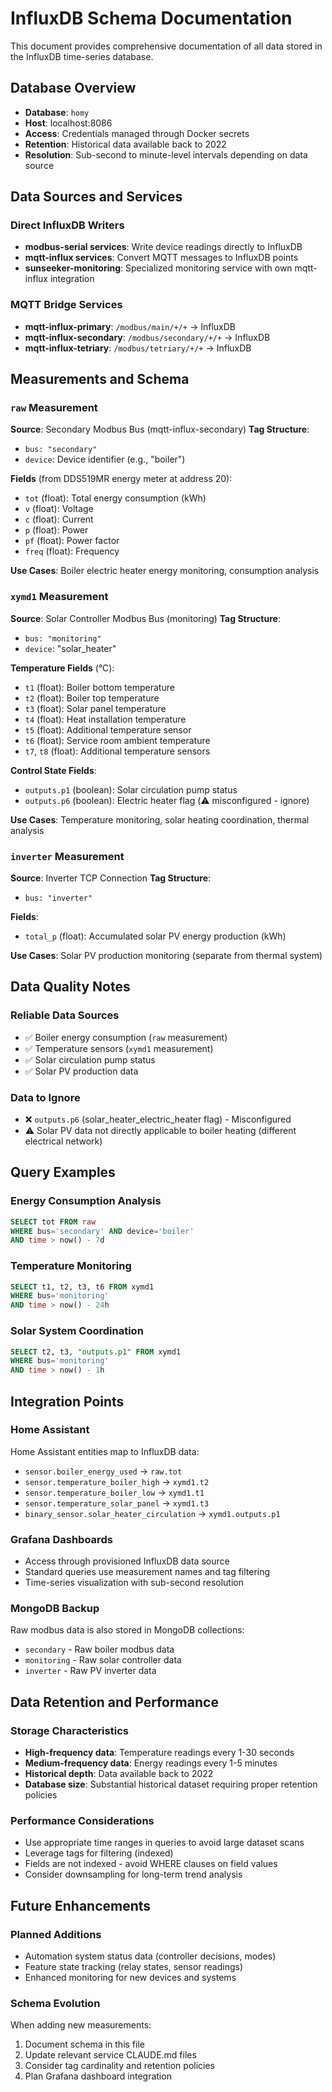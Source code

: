 # InfluxDB Schema Documentation

This document provides comprehensive documentation of all data stored in the InfluxDB time-series database.

## Database Overview

- **Database**: `homy`
- **Host**: localhost:8086
- **Access**: Credentials managed through Docker secrets
- **Retention**: Historical data available back to 2022
- **Resolution**: Sub-second to minute-level intervals depending on data source

## Data Sources and Services

### Direct InfluxDB Writers
- **modbus-serial services**: Write device readings directly to InfluxDB
- **mqtt-influx services**: Convert MQTT messages to InfluxDB points
- **sunseeker-monitoring**: Specialized monitoring service with own mqtt-influx integration

### MQTT Bridge Services
- **mqtt-influx-primary**: `/modbus/main/+/+` → InfluxDB
- **mqtt-influx-secondary**: `/modbus/secondary/+/+` → InfluxDB
- **mqtt-influx-tetriary**: `/modbus/tetriary/+/+` → InfluxDB

## Measurements and Schema

### `raw` Measurement
**Source**: Secondary Modbus Bus (mqtt-influx-secondary)
**Tag Structure**:
- `bus: "secondary"`
- `device`: Device identifier (e.g., "boiler")

**Fields** (from DDS519MR energy meter at address 20):
- `tot` (float): Total energy consumption (kWh)
- `v` (float): Voltage
- `c` (float): Current
- `p` (float): Power
- `pf` (float): Power factor
- `freq` (float): Frequency

**Use Cases**: Boiler electric heater energy monitoring, consumption analysis

### `xymd1` Measurement
**Source**: Solar Controller Modbus Bus (monitoring)
**Tag Structure**:
- `bus: "monitoring"`
- `device`: "solar_heater"

**Temperature Fields** (°C):
- `t1` (float): Boiler bottom temperature
- `t2` (float): Boiler top temperature
- `t3` (float): Solar panel temperature
- `t4` (float): Heat installation temperature
- `t5` (float): Additional temperature sensor
- `t6` (float): Service room ambient temperature
- `t7`, `t8` (float): Additional temperature sensors

**Control State Fields**:
- `outputs.p1` (boolean): Solar circulation pump status
- `outputs.p6` (boolean): Electric heater flag (⚠️ misconfigured - ignore)

**Use Cases**: Temperature monitoring, solar heating coordination, thermal analysis

### `inverter` Measurement
**Source**: Inverter TCP Connection
**Tag Structure**:
- `bus: "inverter"`

**Fields**:
- `total_p` (float): Accumulated solar PV energy production (kWh)

**Use Cases**: Solar PV production monitoring (separate from thermal system)

## Data Quality Notes

### Reliable Data Sources
- ✅ Boiler energy consumption (`raw` measurement)
- ✅ Temperature sensors (`xymd1` measurement)
- ✅ Solar circulation pump status
- ✅ Solar PV production data

### Data to Ignore
- ❌ `outputs.p6` (solar_heater_electric_heater flag) - Misconfigured
- ⚠️ Solar PV data not directly applicable to boiler heating (different electrical network)

## Query Examples

### Energy Consumption Analysis
```sql
SELECT tot FROM raw
WHERE bus='secondary' AND device='boiler'
AND time > now() - 7d
```

### Temperature Monitoring
```sql
SELECT t1, t2, t3, t6 FROM xymd1
WHERE bus='monitoring'
AND time > now() - 24h
```

### Solar System Coordination
```sql
SELECT t2, t3, "outputs.p1" FROM xymd1
WHERE bus='monitoring'
AND time > now() - 1h
```

## Integration Points

### Home Assistant
Home Assistant entities map to InfluxDB data:
- `sensor.boiler_energy_used` → `raw.tot`
- `sensor.temperature_boiler_high` → `xymd1.t2`
- `sensor.temperature_boiler_low` → `xymd1.t1`
- `sensor.temperature_solar_panel` → `xymd1.t3`
- `binary_sensor.solar_heater_circulation` → `xymd1.outputs.p1`

### Grafana Dashboards
- Access through provisioned InfluxDB data source
- Standard queries use measurement names and tag filtering
- Time-series visualization with sub-second resolution

### MongoDB Backup
Raw modbus data is also stored in MongoDB collections:
- `secondary` - Raw boiler modbus data
- `monitoring` - Raw solar controller data
- `inverter` - Raw PV inverter data

## Data Retention and Performance

### Storage Characteristics
- **High-frequency data**: Temperature readings every 1-30 seconds
- **Medium-frequency data**: Energy readings every 1-5 minutes
- **Historical depth**: Data available back to 2022
- **Database size**: Substantial historical dataset requiring proper retention policies

### Performance Considerations
- Use appropriate time ranges in queries to avoid large dataset scans
- Leverage tags for filtering (indexed)
- Fields are not indexed - avoid WHERE clauses on field values
- Consider downsampling for long-term trend analysis

## Future Enhancements

### Planned Additions
- Automation system status data (controller decisions, modes)
- Feature state tracking (relay states, sensor readings)
- Enhanced monitoring for new devices and systems

### Schema Evolution
When adding new measurements:
1. Document schema in this file
2. Update relevant service CLAUDE.md files
3. Consider tag cardinality and retention policies
4. Plan Grafana dashboard integration